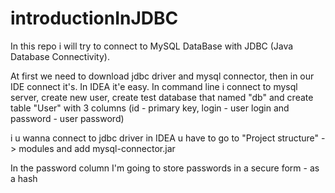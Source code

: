 # introductionInJDBC

In this repo i will try to connect to MySQL DataBase with JDBC (Java Database Connectivity).

At first we need to download jdbc driver and mysql connector, then in our IDE connect it's. In IDEA it'e easy. In command line i connect to mysql server, create new user, create test database that named "db" and create table "User" with 3 columns (id - primary key, login - user login and password - user password)

i u wanna connect to jdbc driver in IDEA u have to go to "Project structure" -> modules and add mysql-connector.jar

In the password column I'm going to store passwords in a secure form - as a hash


